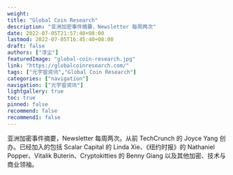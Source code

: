 ```yaml
---
weight: 
title: "Global Coin Research"
description: "亚洲加密事件摘要，Newsletter 每周两次"
date: 2022-07-05T21:57:40+08:00
lastmod: 2022-07-05T16:45:40+08:00
draft: false
authors: ["浮尘"]
featuredImage: "global-coin-research.jpg"
link: "https://globalcoinresearch.com/"
tags: ["元宇宙资讯","Global Coin Research"]
categories: ["navigation"]
navigation: ["元宇宙资讯"]
lightgallery: true
toc: true
pinned: false
recommend: false
recommend1: false
---
```

亚洲加密事件摘要，Newsletter 每周两次。从前 TechCrunch 的 Joyce Yang 创办。已经加入的包括 Scalar Capital 的 Linda Xie、《纽约时报》的 Nathaniel Popper、Vitalik Buterin、Cryptokitties 的 Benny Giang 以及其他加密、技术与商业领袖。